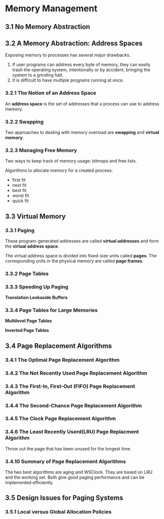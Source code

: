 Memory Management
=================

3.1 No Memory Abstraction
-------------------------

3.2 A Memory Abstraction: Address Spaces
----------------------------------------

Exposing memory to processes has several major drawbacks.

1. If user programs can address every byte of memory, they can easily trash the operating system, intentionally or by accident, bringing the system to a grinding halt.
2. It is difficult to have multiple programs running at once.

### 3.2.1 The Notion of an Address Space

An **address space** is the set of addresses that a process can use to address memory.

### 3.2.2 Swapping

Two approaches to dealing with memory overload are **swapping** and **virtual memory**.

### 3.2.3 Managing Free Memory

Two ways to keep track of memory usage: bitmaps and free lists.

Algorithms to allocate memory for a created process:   
* first fit
* next fit
* best fit
* worst fit
* quick fit

3.3 Virtual Memory
------------------

### 3.3.1 Paging

These program-generated addresses are called **virtual addresses** and form the **virtual address space**.

The virtual address space is divided into fixed-size units called **pages**. The corresponding units in the physical memory are called **page frames**.

### 3.3.2 Page Tables

### 3.3.3 Speeding Up Paging

**Translation Lookaside Buffers**

### 3.3.4 Page Tables for Large Memories

**Multilevel Page Tables**

**Inverted Page Tables**

3.4 Page Replacement Algorithms
-------------------------------

### 3.4.1 The Optimal Page Replacement Algorithm

### 3.4.2 The Not Recently Used Page Replacement Algorithm

### 3.4.3 The First-In, First-Out (FIFO) Page Replacement Algorithm

### 3.4.4 The Second-Chance Page Replacement Algorithm

### 3.4.5 The Clock Page Replacement Algorithm

### 3.4.6 The Least Recently Userd(LRU) Page Replacment Algorithm

Throw out the page that has been unused for the longest time.

### 3.4.10 Summary of Page Replacement Algorithms

The two best algorithms are aging and WSClock. They are based on LRU and the working set. Both give good paging performance and can be implemented efficiently.

3.5 Design Issues for Paging Systems
------------------------------------

### 3.5.1 Local versus Global Allocation Policies

